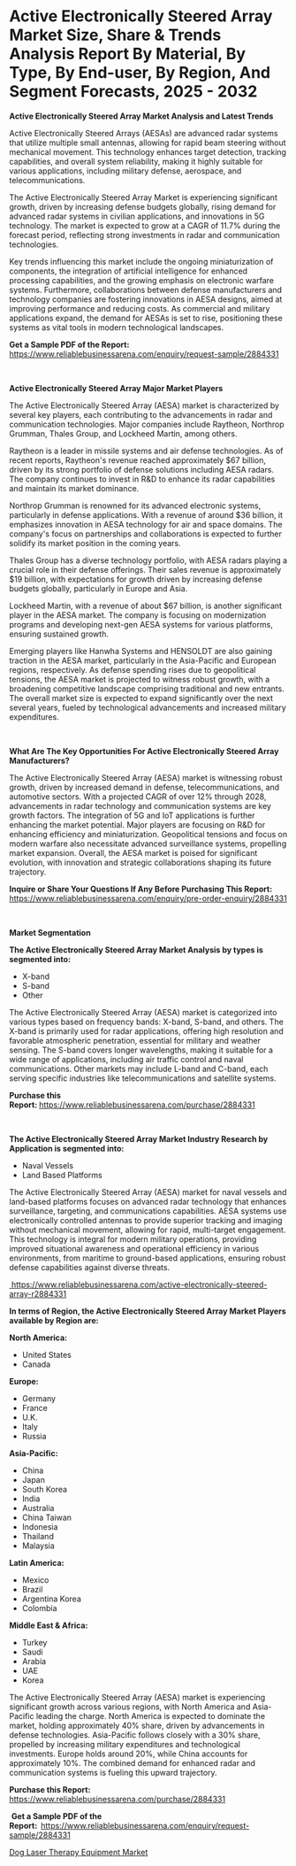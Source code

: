 <p><h1>Active Electronically Steered Array Market Size, Share & Trends Analysis Report By Material, By Type, By End-user, By Region, And Segment Forecasts, 2025 - 2032</h1></p><p><strong>Active Electronically Steered Array Market Analysis and Latest Trends</strong></p>
<p><p>Active Electronically Steered Arrays (AESAs) are advanced radar systems that utilize multiple small antennas, allowing for rapid beam steering without mechanical movement. This technology enhances target detection, tracking capabilities, and overall system reliability, making it highly suitable for various applications, including military defense, aerospace, and telecommunications.</p><p>The Active Electronically Steered Array Market is experiencing significant growth, driven by increasing defense budgets globally, rising demand for advanced radar systems in civilian applications, and innovations in 5G technology. The market is expected to grow at a CAGR of 11.7% during the forecast period, reflecting strong investments in radar and communication technologies.</p><p>Key trends influencing this market include the ongoing miniaturization of components, the integration of artificial intelligence for enhanced processing capabilities, and the growing emphasis on electronic warfare systems. Furthermore, collaborations between defense manufacturers and technology companies are fostering innovations in AESA designs, aimed at improving performance and reducing costs. As commercial and military applications expand, the demand for AESAs is set to rise, positioning these systems as vital tools in modern technological landscapes.</p></p>
<p><strong>Get a Sample PDF of the Report:&nbsp;</strong> <a href="https://www.reliablebusinessarena.com/enquiry/request-sample/2884331?utm_campaign=2467&utm_medium=2&utm_source=Github&utm_content=ia&utm_term=13032025&utm_id=active-electronically-steered-array">https://www.reliablebusinessarena.com/enquiry/request-sample/2884331</a></p>
<p>&nbsp;</p>
<p><strong>Active Electronically Steered Array Major Market Players</strong></p>
<p><p>The Active Electronically Steered Array (AESA) market is characterized by several key players, each contributing to the advancements in radar and communication technologies. Major companies include Raytheon, Northrop Grumman, Thales Group, and Lockheed Martin, among others.</p><p>Raytheon is a leader in missile systems and air defense technologies. As of recent reports, Raytheon's revenue reached approximately $67 billion, driven by its strong portfolio of defense solutions including AESA radars. The company continues to invest in R&D to enhance its radar capabilities and maintain its market dominance.</p><p>Northrop Grumman is renowned for its advanced electronic systems, particularly in defense applications. With a revenue of around $36 billion, it emphasizes innovation in AESA technology for air and space domains. The company's focus on partnerships and collaborations is expected to further solidify its market position in the coming years.</p><p>Thales Group has a diverse technology portfolio, with AESA radars playing a crucial role in their defense offerings. Their sales revenue is approximately $19 billion, with expectations for growth driven by increasing defense budgets globally, particularly in Europe and Asia.</p><p>Lockheed Martin, with a revenue of about $67 billion, is another significant player in the AESA market. The company is focusing on modernization programs and developing next-gen AESA systems for various platforms, ensuring sustained growth.</p><p>Emerging players like Hanwha Systems and HENSOLDT are also gaining traction in the AESA market, particularly in the Asia-Pacific and European regions, respectively. As defense spending rises due to geopolitical tensions, the AESA market is projected to witness robust growth, with a broadening competitive landscape comprising traditional and new entrants. The overall market size is expected to expand significantly over the next several years, fueled by technological advancements and increased military expenditures.</p></p>
<p>&nbsp;</p>
<p><strong>What Are The Key Opportunities For Active Electronically Steered Array Manufacturers?</strong></p>
<p><p>The Active Electronically Steered Array (AESA) market is witnessing robust growth, driven by increased demand in defense, telecommunications, and automotive sectors. With a projected CAGR of over 12% through 2028, advancements in radar technology and communication systems are key growth factors. The integration of 5G and IoT applications is further enhancing the market potential. Major players are focusing on R&D for enhancing efficiency and miniaturization. Geopolitical tensions and focus on modern warfare also necessitate advanced surveillance systems, propelling market expansion. Overall, the AESA market is poised for significant evolution, with innovation and strategic collaborations shaping its future trajectory.</p></p>
<p><strong>Inquire or Share Your Questions If Any Before Purchasing This Report:</strong> <a href="https://www.reliablebusinessarena.com/enquiry/pre-order-enquiry/2884331?utm_campaign=2467&utm_medium=2&utm_source=Github&utm_content=ia&utm_term=13032025&utm_id=active-electronically-steered-array">https://www.reliablebusinessarena.com/enquiry/pre-order-enquiry/2884331</a></p>
<p>&nbsp;</p>
<p><strong>Market Segmentation</strong></p>
<p><strong>The Active Electronically Steered Array Market Analysis by types is segmented into:</strong></p>
<p><ul><li>X-band</li><li>S-band</li><li>Other</li></ul></p>
<p><p>The Active Electronically Steered Array (AESA) market is categorized into various types based on frequency bands: X-band, S-band, and others. The X-band is primarily used for radar applications, offering high resolution and favorable atmospheric penetration, essential for military and weather sensing. The S-band covers longer wavelengths, making it suitable for a wide range of applications, including air traffic control and naval communications. Other markets may include L-band and C-band, each serving specific industries like telecommunications and satellite systems.</p></p>
<p><strong>Purchase this Report:&nbsp;</strong><a href="https://www.reliablebusinessarena.com/purchase/2884331?utm_campaign=2467&utm_medium=2&utm_source=Github&utm_content=ia&utm_term=13032025&utm_id=active-electronically-steered-array">https://www.reliablebusinessarena.com/purchase/2884331</a></p>
<p>&nbsp;</p>
<p><strong>The Active Electronically Steered Array Market Industry Research by Application is segmented into:</strong></p>
<p><ul><li>Naval Vessels</li><li>Land Based Platforms</li></ul></p>
<p><p>The Active Electronically Steered Array (AESA) market for naval vessels and land-based platforms focuses on advanced radar technology that enhances surveillance, targeting, and communications capabilities. AESA systems use electronically controlled antennas to provide superior tracking and imaging without mechanical movement, allowing for rapid, multi-target engagement. This technology is integral for modern military operations, providing improved situational awareness and operational efficiency in various environments, from maritime to ground-based applications, ensuring robust defense capabilities against diverse threats.</p></p>
<p><a href="https://www.reliablebusinessarena.com/active-electronically-steered-array-r2884331?utm_campaign=2467&utm_medium=2&utm_source=Github&utm_content=ia&utm_term=13032025&utm_id=active-electronically-steered-array">&nbsp;https://www.reliablebusinessarena.com/active-electronically-steered-array-r2884331</a></p>
<p><strong>In terms of Region, the Active Electronically Steered Array Market Players available by Region are:</strong></p>
<p>
    <p> <strong> North America: </strong>
        <ul>
            <li>United States</li>
            <li>Canada</li>
        </ul>
        </p> 
    <p> <strong> Europe: </strong>
        <ul>
            <li>Germany</li>
            <li>France</li>
            <li>U.K.</li>
            <li>Italy</li>
            <li>Russia</li>
        </ul>
        </p> 
    <p> <strong> Asia-Pacific: </strong>
        <ul>
            <li>China</li>
            <li>Japan</li>
            <li>South Korea</li>
            <li>India</li>
            <li>Australia</li>
            <li>China Taiwan</li>
            <li>Indonesia</li>
            <li>Thailand</li>
            <li>Malaysia</li>
        </ul>
        </p> 
    <p> <strong> Latin America: </strong>
        <ul>
            <li>Mexico</li>
            <li>Brazil</li>
            <li>Argentina Korea</li>
            <li>Colombia</li>
        </ul>
        </p> 
    <p> <strong> Middle East & Africa: </strong>
        <ul>
            <li>Turkey</li>
            <li>Saudi</li>
            <li>Arabia</li>
            <li>UAE</li>
            <li>Korea</li>
        </ul>
    </p>
    </p>
<p><p>The Active Electronically Steered Array (AESA) market is experiencing significant growth across various regions, with North America and Asia-Pacific leading the charge. North America is expected to dominate the market, holding approximately 40% share, driven by advancements in defense technologies. Asia-Pacific follows closely with a 30% share, propelled by increasing military expenditures and technological investments. Europe holds around 20%, while China accounts for approximately 10%. The combined demand for enhanced radar and communication systems is fueling this upward trajectory.</p></p>
<p><strong>Purchase this Report: </strong><a href="https://www.reliablebusinessarena.com/purchase/2884331?utm_campaign=2467&utm_medium=2&utm_source=Github&utm_content=ia&utm_term=13032025&utm_id=active-electronically-steered-array">https://www.reliablebusinessarena.com/purchase/2884331</a></p>
<p>&nbsp;<strong>Get a Sample PDF of the Report:&nbsp;&nbsp;</strong><a href="https://www.reliablebusinessarena.com/enquiry/request-sample/2884331?utm_campaign=2467&utm_medium=2&utm_source=Github&utm_content=ia&utm_term=13032025&utm_id=active-electronically-steered-array">https://www.reliablebusinessarena.com/enquiry/request-sample/2884331</a></p>
<p><strong></strong></p>
<p><p><a href="https://github.com/WashimHussain441/Market-Research-Report-List-1/blob/main/dog-laser-therapy-equipment-market.md?utm_campaign=2467&utm_medium=2&utm_source=Github&utm_content=ia&utm_term=13032025&utm_id=active-electronically-steered-array">Dog Laser Therapy Equipment Market</a></p></p>